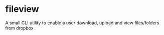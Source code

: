 # fileview
A small CLI utility to enable a user download, upload and view files/folders from dropbox
